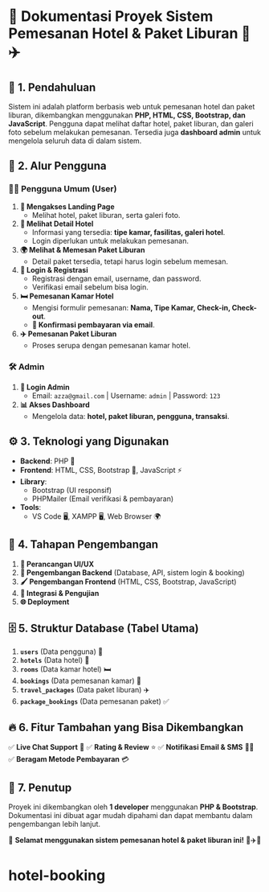 # 📄 Dokumentasi Proyek Sistem Pemesanan Hotel & Paket Liburan 🏨✈️

## 🏁 1. Pendahuluan

Sistem ini adalah platform berbasis web untuk pemesanan hotel dan paket liburan, dikembangkan menggunakan **PHP, HTML, CSS, Bootstrap, dan JavaScript**. Pengguna dapat melihat daftar hotel, paket liburan, dan galeri foto sebelum melakukan pemesanan. Tersedia juga **dashboard admin** untuk mengelola seluruh data di dalam sistem.

## 👤 2. Alur Pengguna

### 🧑‍💻 Pengguna Umum (User)

1. **🔎 Mengakses Landing Page**
   - Melihat hotel, paket liburan, serta galeri foto.
2. **🏨 Melihat Detail Hotel**
   - Informasi yang tersedia: **tipe kamar, fasilitas, galeri hotel**.
   - Login diperlukan untuk melakukan pemesanan.
3. **🌍 Melihat & Memesan Paket Liburan**
   - Detail paket tersedia, tetapi harus login sebelum memesan.
4. **🔑 Login & Registrasi**
   - Registrasi dengan email, username, dan password.
   - Verifikasi email sebelum bisa login.
5. **🛏️ Pemesanan Kamar Hotel**
   - Mengisi formulir pemesanan: **Nama, Tipe Kamar, Check-in, Check-out**.
   - **📝 Konfirmasi pembayaran via email**.
6. **✈️ Pemesanan Paket Liburan**
   - Proses serupa dengan pemesanan kamar hotel.

### 🛠️ Admin

1. **🔐 Login Admin**
   - Email: `azza@gmail.com` | Username: `admin` | Password: `123`
2. **📊 Akses Dashboard**
   - Mengelola data: **hotel, paket liburan, pengguna, transaksi**.

## ⚙️ 3. Teknologi yang Digunakan

- **Backend**: PHP 🐘
- **Frontend**: HTML, CSS, Bootstrap 🎨, JavaScript ⚡
- **Library**:
  - Bootstrap (UI responsif)
  - PHPMailer (Email verifikasi & pembayaran)
- **Tools**:
  - VS Code 🖥️, XAMPP 🖥️, Web Browser 🌍

## 🚀 4. Tahapan Pengembangan

1. **🎨 Perancangan UI/UX**
2. **🔧 Pengembangan Backend** (Database, API, sistem login & booking)
3. **🖌️ Pengembangan Frontend** (HTML, CSS, Bootstrap, JavaScript)
4. **🔗 Integrasi & Pengujian**
5. **🌐 Deployment**

## 🗄️ 5. Struktur Database (Tabel Utama)

1. **`users`** (Data pengguna) 👤
2. **`hotels`** (Data hotel) 🏨
3. **`rooms`** (Data kamar hotel) 🛏️
4. **`bookings`** (Data pemesanan kamar) 📝
5. **`travel_packages`** (Data paket liburan) ✈️
6. **`package_bookings`** (Data pemesanan paket) ✅

## 🔥 6. Fitur Tambahan yang Bisa Dikembangkan

✅ **Live Chat Support** 💬
✅ **Rating & Review** ⭐
✅ **Notifikasi Email & SMS** 📩📱
✅ **Beragam Metode Pembayaran** 💳

## 🎯 7. Penutup

Proyek ini dikembangkan oleh **1 developer** menggunakan **PHP & Bootstrap**. Dokumentasi ini dibuat agar mudah dipahami dan dapat membantu dalam pengembangan lebih lanjut.

🚀 **Selamat menggunakan sistem pemesanan hotel & paket liburan ini!** 🏨✈️🎉
# hotel-booking
